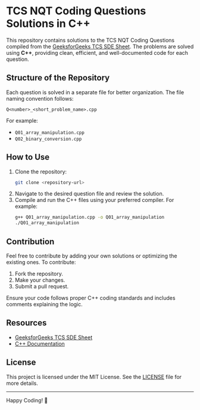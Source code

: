 # TCS NQT Coding Questions Solutions in C++

This repository contains solutions to the TCS NQT Coding Questions compiled from the [GeeksforGeeks TCS SDE Sheet](https://www.geeksforgeeks.org/tcs-sde-sheet-interview-questions-and-answers/). The problems are solved using **C++**, providing clean, efficient, and well-documented code for each question.

## Structure of the Repository

Each question is solved in a separate file for better organization. The file naming convention follows:

```
Q<number>_<short_problem_name>.cpp
```

For example:
- `Q01_array_manipulation.cpp`
- `Q02_binary_conversion.cpp`

## How to Use

1. Clone the repository:
   ```bash
   git clone <repository-url>
   ```
2. Navigate to the desired question file and review the solution.
3. Compile and run the C++ files using your preferred compiler. For example:
   ```bash
   g++ Q01_array_manipulation.cpp -o Q01_array_manipulation
   ./Q01_array_manipulation
   ```

## Contribution

Feel free to contribute by adding your own solutions or optimizing the existing ones. To contribute:

1. Fork the repository.
2. Make your changes.
3. Submit a pull request.

Ensure your code follows proper C++ coding standards and includes comments explaining the logic.

## Resources

- [GeeksforGeeks TCS SDE Sheet](https://www.geeksforgeeks.org/tcs-sde-sheet-interview-questions-and-answers/)
- [C++ Documentation](https://en.cppreference.com/)

## License

This project is licensed under the MIT License. See the [LICENSE](LICENSE) file for more details.

---

Happy Coding! 🎉

